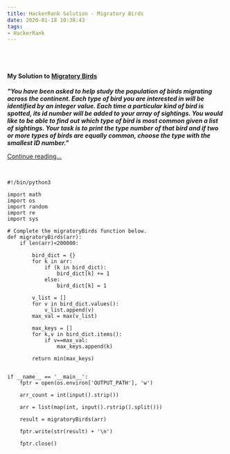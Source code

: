 ```yaml
---
title: HackerRank Solution - Migratory Birds
date: 2020-01-18 10:38:43
tags:
- HackerRank
---
```


<br>
<br>


<h4><a id="MigratoryBirds">My Solution to <a href="https://www.hackerrank.com/challenges/migratory-birds/problem">Migratory Birds</a></h4>


<strong><i>"You have been asked to help study the population of birds migrating across the continent. Each type of bird you are interested in will be identified by an integer value. Each time a particular kind of bird is spotted, its id number will be added to your array of sightings. You would like to be able to find out which type of bird is most common given a list of sightings. Your task is to print the type number of that bird and if two or more types of birds are equally common, choose the type with the smallest ID number."</i></strong>

[Continue reading...](https://www.hackerrank.com/challenges/migratory-birds/problem)


<br>

```
#!/bin/python3

import math
import os
import random
import re
import sys

# Complete the migratoryBirds function below.
def migratoryBirds(arr):
    if len(arr)<200000:

        bird_dict = {} 
        for k in arr: 
            if (k in bird_dict): 
                bird_dict[k] += 1
            else: 
                bird_dict[k] = 1

        v_list = []
        for v in bird_dict.values(): 
            v_list.append(v)    
        max_val = max(v_list)

        max_keys = []
        for k,v in bird_dict.items(): 
            if v==max_val:
                max_keys.append(k)
        
        return min(max_keys)
        

if __name__ == '__main__':
    fptr = open(os.environ['OUTPUT_PATH'], 'w')

    arr_count = int(input().strip())

    arr = list(map(int, input().rstrip().split()))

    result = migratoryBirds(arr)

    fptr.write(str(result) + '\n')

    fptr.close()


```


<br>
<br>

